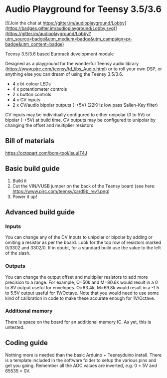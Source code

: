 # Audio Playground for Teensy 3.5/3.6

[![Join the chat at https://gitter.im/audioplayground/Lobby](https://badges.gitter.im/audioplayground/Lobby.svg)](https://gitter.im/audioplayground/Lobby?utm_source=badge&utm_medium=badge&utm_campaign=pr-badge&utm_content=badge)

Teensy 3.5/3.6 based Eurorack development module

Designed as a playground for the wonderful Teensy audio library (https://www.pjrc.com/teensy/td_libs_Audio.html) or to roll your own DSP, or anything else you can dream of using the Teensy 3.5/3.6.

* 4 x bi-colour LEDs
* 4 x potentiometer controls
* 2 x button controls
* 4 x CV inputs
* 2 x CV/audio bipolar outputs (-+5V) (22KHz low pass Sallen-Key filter)

CV inputs may be individually configured to either unipolar (0 to 5V) or bipolar (-+5V) at build time.
CV outputs may be configured to unipolar by changing the offset and multiplier resistors

## Bill of materials
https://octopart.com/bom-tool/IsuuIT4J

## Basic build guide
1. Build it
2. Cut the VIN/VUSB jumper on the back of the Teensy board (see here: https://www.pjrc.com/teensy/card9b_rev1.png)
3. Power it up!

## Advanced build guide

### Inputs
You can change any of the CV inputs to unipolar or bipolar by adding or omiting a resistor as per the board. Look for the top row of resistors marked 0/3302 and 3302/0. If in doubt, for a standard build use the value to the left of the slash.

### Outputs
You can change the output offset and multiplier resistors to add more precision to a range. For example, O=50k and M=80.6k would result in a 0 to 8V output useful for envelopes. O=63.4k, M=69.8k would result in a -1.5 to 5.5V output useful for 1V/Octave. Note that you would need to use some kind of calibration in code to make these accurate enough for 1V/Octave.

### Additional memory
There is space on the board for an additional memory IC. As yet, this is untested.

## Coding guide
Nothing more is needed than the basic Arduino + Teensyduino install. There is a template included in the software folder to setup the various pins and get you going. Remember all the ADC values are inverted, e.g. 0 = 5V and 65535 = 0V.
